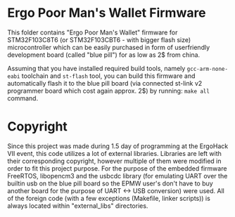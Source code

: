 # Ergo Poor Man's Wallet Firmware

This folder contains "Ergo Poor Man's Wallet" firmware for STM32F103C8T6 (or STM32F103CBT6 - with bigger flash size) microcontroller which can be easily purchased in form of userfriendly development board (called "blue pill") for as low as 2$ from china.

Assuming that you have installed required build tools, namely `gcc-arm-none-eabi` toolchain and `st-flash` tool, you can build this firmware and automatically flash it to the blue pill board (via connected st-link v2 programmer board which cost again approx. 2$) by running:
`make all` command.

# Copyright
Since this project was made during 1.5 day of programming at the ErgoHack VII event, this code utilizes a lot of external libraries. Libraries are left with their corresponding copyright, however multiple of them were modified in order to fit this project purpose. For the purpose of the embedded firmware FreeRTOS, libopencm3 and the usbcdc library (for emulating UART over the builtin usb on the blue pill board so the EPMW user's don't have to buy another board for the purpose of UART <-> USB conversion) were used. All of the foreign code (with a few exceptions (Makefile, linker scripts)) is always located within "external_libs" directories.
